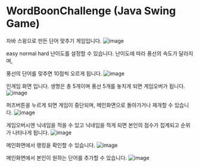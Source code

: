 # WordBoonChallenge (Java Swing Game)
자바 스윙으로 만든 단어 맞추기 게임입니다.
![image](https://github.com/user-attachments/assets/086f2538-28fb-41ea-9333-e5853386dba3)

easy normal hard 난이도를 설정할 수 있습니다. 난이도에 따라 풍선의 속도가 달라지며,

풍선의 단어를 맞추면 10점씩 오르게 됩니다.
![image](https://github.com/user-attachments/assets/5b58a754-6438-4e42-b292-da8d13c33f6c)

인게임 화면 입니다. 생명은 총 5개이며 풍선 5개를 놓치게 되면 게임오버가 됩니다.
![image](https://github.com/user-attachments/assets/84857779-4595-4fa5-b0e7-5d8ca7cdd720)

퍼즈버튼을 누르게 되면 게임이 중단되며, 메인화면으로 돌아가거나 재개할 수 있습니다.
![image](https://github.com/user-attachments/assets/d6ca1271-acb8-4549-847c-50fd48dc3598)

게임오버시엔 닉네임을 적을 수 있고 닉네임을 적게 되면 본인의 점수가 집계되고 순위가 나타나게 됩니다.
![image](https://github.com/user-attachments/assets/02baf3a8-65d0-46e9-8064-08035fced165)

메인화면에서 랭킹을 확인할 수 있습니다.
![image](https://github.com/user-attachments/assets/f852d86c-ac15-4fed-9340-03512fd32220)

메인화면에서 본인이 원하는 단어를 추가할 수 있습니다.
![image](https://github.com/user-attachments/assets/fb6a3a40-2385-440e-b402-c00014ed508b)
